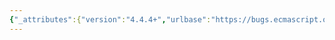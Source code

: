 ```yaml
---
{"_attributes":{"version":"4.4.4+","urlbase":"https://bugs.ecmascript.org/","maintainer":"dherman@mozilla.com"},"bug":{"bug_id":3507,"creation_ts":"2015-01-02 07:38:00 -0800","short_desc":"21.1.3.* GetMethod usage","delta_ts":"2015-01-02 10:20:24 -0800","product":"Draft for 6th Edition","component":"technical issue","version":"Rev 30: December 24, 2014 Draft","rep_platform":"All","op_sys":"All","bug_status":"RESOLVED","resolution":"INVALID","priority":"Normal","bug_severity":"normal","everconfirmed":true,"reporter":{"uid":"toshok","name":"Chris Toshok"},"assigned_to":{"uid":"allen","name":"Allen Wirfs-Brock"},"cc":"andrebargull","long_desc":[{"commentid":11293,"comment_count":0,"who":{"uid":"toshok","name":"Chris Toshok"},"bug_when":"2015-01-02 07:38:49 -0800","thetext":"While implementing the new versions of the String.prototype methods, I found I had to diverge from the specified algorithm slightly.\n\nAll of these methods use the following opening (but using String.p.replace as an example):\n\nString.prototype.replace (searchValue, replaceValue )\n 1. Let O be RequireObjectCoercible(this value).\n 2. Let string be ToString(O).\n 3. ReturnIfAbrupt(string).\n 4. Let replacer be GetMethod(searchValue, @@replace).\n 5. ReturnIfAbrupt(replacer).\n 6. If replacer is not undefined, then\n    a. Return Call(replacer, searchValue, «string, replaceValue»).\n\n\nGetMethod is being called on searchValue without first checking if searchValue is Type Object.  This fails (crash on ejs) when the first arg to .replace is a primitive string.\n\nWorking backward from my code yields this algorithm fragment:\n\nString.prototype.replace (searchValue, replaceValue )\n 1. Let O be RequireObjectCoercible(this value).\n 2. Let string be ToString(O).\n 3. ReturnIfAbrupt(string).\n 4. Let replacer be undefined\n 5. if Type(searchValue) is Object\n    a. Let replacer be GetMethod(searchValue, @@replace).\n    b. ReturnIfAbrupt(replacer).\n 6. If replacer is not undefined, then\n    a. Return Call(replacer, searchValue, «string, replaceValue»).\n\nAm I missing some behavior of GetMethod (or something it calls?)"},{"commentid":11294,"comment_count":1,"who":{"uid":"andrebargull","name":"André Bargull"},"bug_when":"2015-01-02 08:03:15 -0800","thetext":"GetMethod was changed in rev30, it's now using GetV instead of Get."},{"commentid":11295,"comment_count":2,"who":{"uid":"toshok","name":"Chris Toshok"},"bug_when":"2015-01-02 10:20:24 -0800","thetext":"(In reply to André Bargull from comment #1)\n> GetMethod was changed in rev30, it's now using GetV instead of Get.\n\nAhhh, Thanks André.  Missed that change in GetMethod."}]}}
---
```

